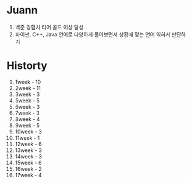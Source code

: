# Juann
1. 백준 경험치 티어 골드 이상 달성
2. 파이썬, C++, Java 언어로 다양하게 풀어보면서
   상황에 맞는 언어 익혀서 판단하기

# Historty
 1. 1week - 10
 2. 2week - 11
 3. 3week - 3
 4. 5week - 5
 5. 6week - 3
 6. 7week - 3
 7. 8week - 4
 8. 9week - 5
 9. 10week - 3
 10. 11week - 1 
 11. 12week - 6
 12. 13week - 3
 13. 14week - 3
 14. 15week - 6
 15. 16week - 2
 16. 17week - 4
